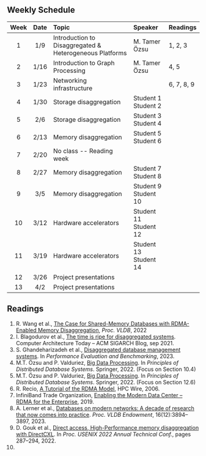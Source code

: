 ## Weekly Schedule

| Week              | Date | Topic | Speaker | Readings | 
| :----------------: | :------: | :---- | :---- | :---- |
| 1 | 1/9 | Introduction to Disaggregated & Heterogeneous Platforms | M. Tamer Özsu | 1, 2, 3 |
| 2 | 1/16 | Introduction to Graph Processing | M. Tamer Özsu| 4, 5 |
| 3 | 1/23 | Networking infrastructure |  | 6, 7, 8, 9 |
| 4 | 1/30 | Storage disaggregation | Student 1 <br/> Student 2 |  |
| 5 | 2/6 | Storage disaggregation |  Student 3 <br/> Student 4|  |
| 6 | 2/13 | Memory disaggregation | Student 5 <br/> Student 6 |  |
| 7 | 2/20 |  No class -- Reading week|  |  |
| 8 | 2/27 | Memory disaggregation | Student 7 <br/> Student 8 |  |
| 9 | 3/5 | Memory disaggregation | Student 9 <br/> Student 10 |  |
| 10 | 3/12 | Hardware accelerators | Student 11 <br/> Student 12 |  |
| 11 | 3/19 | Hardware accelerators  | Student 13 <br/> Student 14  |  |
| 12 | 3/26 |  Project presentations |  |  |
| 13 | 4/2 |  Project presentations |  |  |

## Readings

1. R. Wang et al., [The Case for Shared-Memory Databases with RDMA-Enabled Memory Disaggregation](https://www.vldb.org/pvldb/vol16/p15-wang.pdf), *Proc. VLDB*, 2022
1. I. Blagodurov et al., [The time is ripe for disaggregated systems](https://www.sigarch.org/the-time-is-ripe-for-disaggregated-systems/). Computer Architecture Today – ACM SIGARCH Blog, sep 2021.
1. S. Ghandeharizadeh et al., [Disaggregated database management systems](https://doi.org/10.1007/978-3-031-29576-8_3). In _Performance Evaluation and Benchmarking_, 2023. 
1. M.T. Özsu and P. Valduriez, [Big Data Processing](https://doi.org/10.1007/978-3-030-26253-2_10). In _Principles of Distributed Database Systems_. Springer, 2022. (Focus on Section 10.4)
1. M.T. Özsu and P. Valduriez, [Big Data Processing](https://doi.org/10.1007/978-3-030-26253-2_10). In _Principles of Distributed Database Systems_. Springer, 2022. (Focus on Section 12.6)
1. R. Recio, [A Tutorial of the RDMA Model](https://www.hpcwire.com/2006/09/15/a_tutorial_of_the_rdma_model-1/), HPC Wire, 2006.
1. InfiniBand Trade Organization, [Enabling the Modern Data Center – RDMA for the Enterprise](https://www.infinibandta.org/wp-content/uploads/2019/05/IBTA_WhitePaper_May-20-2019.pdf), 2019.
1. A. Lerner et al., [Databases on modern networks: A decade of research that now comes into practice](https://doi.org/10.14778/3611540.3611579). _Proc. VLDB Endowment_, 16(12):3894–3897, 2023.
1. D. Gouk et al., [Direct access, High-Performance memory disaggregation with DirectCXL](https://www.usenix.org/conference/atc22/presentation/gouk). In _Proc. USENIX 2022 Annual Technical Conf._, pages 287–294, 2022. 
1. 
